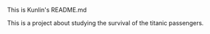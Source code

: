 This is Kunlin's README.md

This is a project about studying the survival of the titanic passengers.
